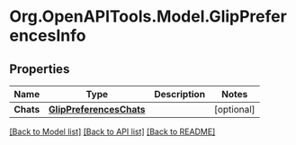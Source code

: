 
# Org.OpenAPITools.Model.GlipPreferencesInfo

## Properties

Name | Type | Description | Notes
------------ | ------------- | ------------- | -------------
**Chats** | [**GlipPreferencesChats**](GlipPreferencesChats.md) |  | [optional] 

[[Back to Model list]](../README.md#documentation-for-models)
[[Back to API list]](../README.md#documentation-for-api-endpoints)
[[Back to README]](../README.md)

